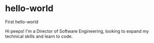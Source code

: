 # hello-world
First hello-world

Hi peeps!
I'm a Director of Software Engineering, looking to expand my technical skills and learn to code. 
